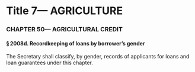 
# Title 7— AGRICULTURE
### CHAPTER 50— AGRICULTURAL CREDIT
#### § 2008d. Recordkeeping of loans by borrower’s gender

The Secretary shall classify, by gender, records of applicants for loans and loan guarantees under this chapter.
